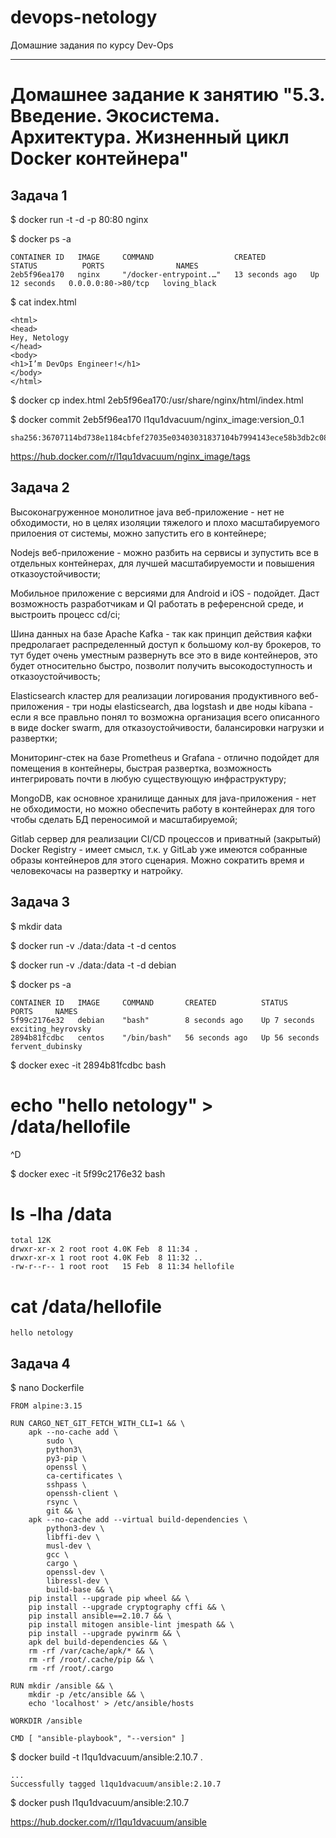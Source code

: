 # devops-netology
Домашние задания по курсу Dev-Ops

------

# Домашнее задание к занятию "5.3. Введение. Экосистема. Архитектура. Жизненный цикл Docker контейнера"


## Задача 1


 $ docker run -t -d -p 80:80 nginx

 $ docker ps -a

 	CONTAINER ID   IMAGE     COMMAND                  CREATED          STATUS          PORTS                NAMES
 	2eb5f96ea170   nginx     "/docker-entrypoint.…"   13 seconds ago   Up 12 seconds   0.0.0.0:80->80/tcp 	loving_black

 $ cat index.html

 	<html>
 	<head>
	Hey, Netology
	</head>
	<body>
	<h1>I’m DevOps Engineer!</h1>
	</body>
	</html>

 $ docker cp index.html 2eb5f96ea170:/usr/share/nginx/html/index.html

 $ docker commit 2eb5f96ea170  l1qu1dvacuum/nginx_image:version_0.1

	sha256:36707114bd738e1184cbfef27035e03403031837104b7994143ece58b3db2c08

 https://hub.docker.com/r/l1qu1dvacuum/nginx_image/tags


## Задача 2


 Высоконагруженное монолитное java веб-приложение - нет не обходимости, но в целях изоляции тяжелого и плохо масштабируемого прилоения от системы, можно запустить его в контейнере;
 
 Nodejs веб-приложение - можно разбить на сервисы и зупустить все в отдельных контейнерах, для лучшей масштабируемости и повышения отказоустойчивости; 
 
 Мобильное приложение c версиями для Android и iOS - подойдет. Даст возможность разработчикам и QI работать в референсной среде, и выстроить процесс cd/ci;
 
 Шина данных на базе Apache Kafka - так как принцип действия кафки предролагает распределенный доступ к большому кол-ву брокеров, то тут будет очень умеcтным развернуть все это в виде контейнеров, это будет относительно быстро, позволит получить высокодоступность и отказоустойчивость; 
 
 Elasticsearch кластер для реализации логирования продуктивного веб-приложения - три ноды elasticsearch, два logstash и две ноды kibana - если я все правльно понял то возможна организация всего описанного в виде docker swarm, для отказоустойчивости, балансировки нагрузки и развертки;
 
 Мониторинг-стек на базе Prometheus и Grafana - отлично подойдет для помещения в контейнеры, быстрая развертка, возможность интегрировать почти в любую существующую инфраструктуру;
 
 MongoDB, как основное хранилище данных для java-приложения - нет не обходимости, но можно обеспечить работу в контейнерах для того чтобы сделать БД переносимой и масштабируемой;
 
 Gitlab сервер для реализации CI/CD процессов и приватный (закрытый) Docker Registry - имеет смысл, т.к. у GitLab уже имеются собранные образы контейнеров для этого сценария. Можно сократить время и человекочасы на развертку и натройку. 


## Задача 3


 $ mkdir data
 
 $ docker run  -v ./data:/data -t -d centos

 $ docker run  -v ./data:/data -t -d debian

 $ docker ps -a

	CONTAINER ID   IMAGE     COMMAND       CREATED          STATUS          PORTS     NAMES
	5f99c2176e32   debian    "bash"        8 seconds ago    Up 7 seconds              exciting_heyrovsky
	2894b81fcdbc   centos    "/bin/bash"   56 seconds ago   Up 56 seconds             fervent_dubinsky

 $ docker exec -it 2894b81fcdbc bash

 # echo "hello netology" > /data/hellofile

 ^D

 $ docker exec -it 5f99c2176e32 bash

 # ls -lha /data

	total 12K
	drwxr-xr-x 2 root root 4.0K Feb  8 11:34 .
	drwxr-xr-x 1 root root 4.0K Feb  8 11:32 ..
	-rw-r--r-- 1 root root   15 Feb  8 11:34 hellofile

 # cat /data/hellofile

	hello netology


## Задача 4


 $ nano Dockerfile

	FROM alpine:3.15

	RUN CARGO_NET_GIT_FETCH_WITH_CLI=1 && \
	    apk --no-cache add \
	        sudo \
	        python3\
	        py3-pip \
	        openssl \
	        ca-certificates \
	        sshpass \
	        openssh-client \
	        rsync \
	        git && \
	    apk --no-cache add --virtual build-dependencies \
	        python3-dev \
	        libffi-dev \
	        musl-dev \
	        gcc \
	        cargo \
	        openssl-dev \
	        libressl-dev \
	        build-base && \
	    pip install --upgrade pip wheel && \
	    pip install --upgrade cryptography cffi && \
	    pip install ansible==2.10.7 && \
	    pip install mitogen ansible-lint jmespath && \
	    pip install --upgrade pywinrm && \
	    apk del build-dependencies && \
	    rm -rf /var/cache/apk/* && \
	    rm -rf /root/.cache/pip && \
	    rm -rf /root/.cargo

	RUN mkdir /ansible && \
	    mkdir -p /etc/ansible && \
	    echo 'localhost' > /etc/ansible/hosts

	WORKDIR /ansible

	CMD [ "ansible-playbook", "--version" ]

 $ docker build -t l1qu1dvacuum/ansible:2.10.7 .

	...
	Successfully tagged l1qu1dvacuum/ansible:2.10.7

 $ docker push l1qu1dvacuum/ansible:2.10.7

 https://hub.docker.com/r/l1qu1dvacuum/ansible

